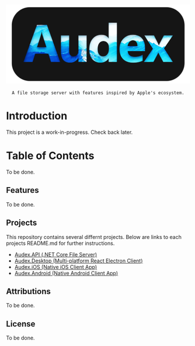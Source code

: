 <div align="center">
    <img src="./Audex.png">

    A file storage server with features inspired by Apple's ecosystem.
</div>

# Introduction

This project is a work-in-progress. Check back later.

# Table of Contents

To be done.

## Features

To be done.

## Projects

This repository contains several differnt projects. Below are links to each projects README.md for further instructions.

- [Audex.API (.NET Core File Server)](./Audex.API/README.md)
- [Audex.Desktop (Multi-platform React Electron Client)](./Audex.Desktop/README.md)
- [Audex.iOS (Native iOS Client App)](./Audex.iOS/README.md)
- [Audex.Android (Native Android Client App)](./Audex.Android/README.md)

## Attributions

To be done.

## License

To be done.


